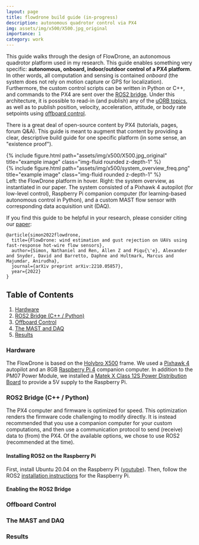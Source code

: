 ```yaml
---
layout: page
title: flowdrone build guide (in-progress)
description: autonomous quadrotor control via PX4
img: assets/img/x500/X500.jpg_original
importance: 1
category: work
---
```


This guide walks through the design of FlowDrone, an autonomous quadrotor platform used in my research. This guide enables something very specific: **autonomous, onboard, indoor/outdoor control of a PX4 platform**. In other words, all computation and sensing is contained _onboard_ (the system does not rely on motion capture or GPS for localization). Furthermore, the custom control scripts can be written in Python or C++, and commands to the PX4 are sent over the [ROS2 bridge](https://docs.px4.io/main/en/ros/ros2_comm.html). Under this architecture, it is possible to read-in (and publish) any of the [uORB topics](https://docs.px4.io/main/en/middleware/uorb.html), as well as to publish position, velocity, acceleration, attitude, or body rate setpoints using [offboard control](https://docs.px4.io/main/en/ros/ros2_offboard_control.html).

There is a great deal of open-source content by PX4 (tutorials, pages, forum Q&A). This guide is meant to augment that content by providing a clear, descriptive build guide for one specific platform (in some sense, an "existence proof").


<div class="row justify-content-sm-center">
    <div class="col-sm-4 mt-3 mt-md-0">
        {% include figure.html path="assets/img/x500/X500.jpg_original" title="example image" class="img-fluid rounded z-depth-1" %}
    </div>
    <div class="col-sm-8 mt-3 mt-md-0">
        {% include figure.html path="assets/img/x500/system_overview_freq.png" title="example image" class="img-fluid rounded z-depth-1" %}
    </div>
</div>
<div class="caption">
    Left: the FlowDrone platform in hover. Right: the system overview, as instantiated in our paper. The system consisted of a Pixhawk 4 autopilot (for low-level control), Raspberry Pi companion computer (for learning-based autonomous control in Python), and a custom MAST flow sensor with corresponding data acquisition unit (DAQ).
</div>

If you find this guide to be helpful in your research, please consider citing our [paper](https://arxiv.org/pdf/2210.05857.pdf):
```
@article{simon2022flowdrone,
  title={FlowDrone: wind estimation and gust rejection on UAVs using fast-response hot-wire flow sensors},
  author={Simon, Nathaniel and Ren, Allen Z and Piqu{\'e}, Alexander and Snyder, David and Barretto, Daphne and Hultmark, Marcus and Majumdar, Anirudha},
  journal={arXiv preprint arXiv:2210.05857},
  year={2022}
}

```

## Table of Contents
1. [Hardware](#hardware)
2. [ROS2 Bridge (C++ / Python)](#ros2-python)
3. [Offboard Control](#offboard-control)
4. [The MAST and DAQ](#mast-and-daq)
5. [Results](#results)

### Hardware <a name="hardware"></a>

The FlowDrone is based on the [Holybro X500](https://docs.px4.io/main/en/frames_multicopter/holybro_x500_pixhawk4.html) frame. We used a [Pixhawk 4](http://www.holybro.com/product/pixhawk-4/) autopilot and an 8GB [Raspberry Pi 4](https://www.raspberrypi.org/products/raspberry-pi-4-model-b/) companion computer. In addition to the PM07 Power Module, we installed a [Matek X Class 12S Power Distribution Board](https://www.amazon.com/Distribution-FCHUB-12S-Supports-Regulators-Current/dp/B07MHKTF7F/) to provide a 5V supply to the Raspberry Pi.

### ROS2 Bridge (C++ / Python) <a name="ros2-python"></a>

The PX4 computer and firmware is optimized for speed. This optimization renders the firmware code challenging to modify directly. It is instead recommended that you use a companion computer for your custom computations, and then use a communication protocol to send (receive) data to (from) the PX4. Of the available options, we chose to use ROS2 (recommended at the time).

#### Installing ROS2 on the Raspberry Pi

First, install Ubuntu 20.04 on the Raspberry Pi ([youtube](https://www.youtube.com/watch?v=GVgMM_TFeOw)). Then, follow the ROS2 [installation instructions](https://docs.ros.org/en/foxy/How-To-Guides/Installing-on-Raspberry-Pi.html) for the Raspberry Pi.

#### Enabling the ROS2 Bridge

### Offboard Control <a name="offboard-control"></a>

### The MAST and DAQ <a name="mast-and-daq"></a>

### Results <a name="results"></a>